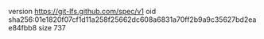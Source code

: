 version https://git-lfs.github.com/spec/v1
oid sha256:01e1820f07cf1d11a258f25662dc608a6831a70ff2b9a9c35627bd2eae84fbb8
size 737
